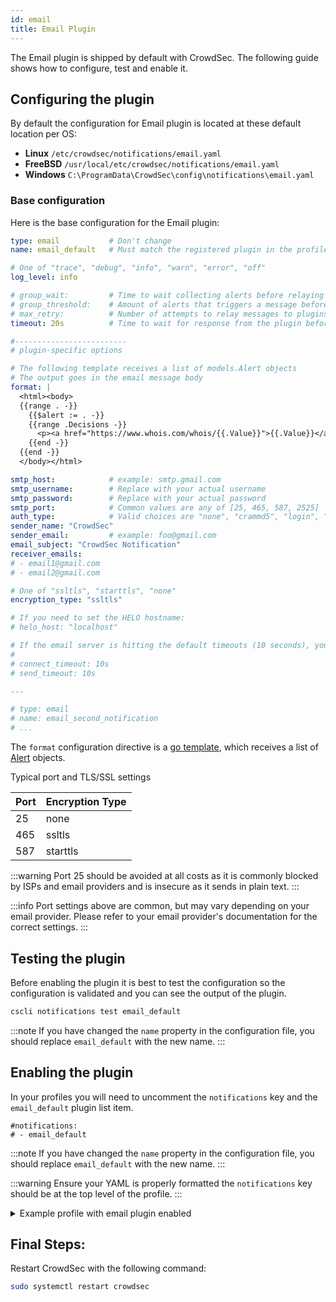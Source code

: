 ```yaml
---
id: email
title: Email Plugin
---
```


The Email plugin is shipped by default with CrowdSec. The following guide shows how to configure, test and enable it.

## Configuring the plugin

By default the configuration for Email plugin is located at these default location per OS:

- **Linux** `/etc/crowdsec/notifications/email.yaml`
- **FreeBSD** `/usr/local/etc/crowdsec/notifications/email.yaml`
- **Windows** `C:\ProgramData\CrowdSec\config\notifications\email.yaml`

### Base configuration

Here is the base configuration for the Email plugin:

```yaml
type: email           # Don't change
name: email_default   # Must match the registered plugin in the profile

# One of "trace", "debug", "info", "warn", "error", "off"
log_level: info

# group_wait:         # Time to wait collecting alerts before relaying a message to this plugin, eg "30s"
# group_threshold:    # Amount of alerts that triggers a message before <group_wait> has expired, eg "10"
# max_retry:          # Number of attempts to relay messages to plugins in case of error
timeout: 20s          # Time to wait for response from the plugin before considering the attempt a failure, eg "10s"

#-------------------------
# plugin-specific options

# The following template receives a list of models.Alert objects
# The output goes in the email message body
format: |
  <html><body>
  {{range . -}}
    {{$alert := . -}}
    {{range .Decisions -}}
      <p><a href="https://www.whois.com/whois/{{.Value}}">{{.Value}}</a> will get <b>{{.Type}}</b> for next <b>{{.Duration}}</b> for triggering <b>{{.Scenario}}</b> on machine <b>{{$alert.MachineID}}</b>.</p> <p><a href="https://app.crowdsec.net/cti/{{.Value}}">CrowdSec CTI</a></p>
    {{end -}}
  {{end -}}
  </body></html>

smtp_host:            # example: smtp.gmail.com
smtp_username:        # Replace with your actual username
smtp_password:        # Replace with your actual password
smtp_port:            # Common values are any of [25, 465, 587, 2525]
auth_type:            # Valid choices are "none", "crammd5", "login", "plain"
sender_name: "CrowdSec"
sender_email:         # example: foo@gmail.com
email_subject: "CrowdSec Notification"
receiver_emails:
# - email1@gmail.com
# - email2@gmail.com

# One of "ssltls", "starttls", "none"
encryption_type: "ssltls"

# If you need to set the HELO hostname:
# helo_host: "localhost"

# If the email server is hitting the default timeouts (10 seconds), you can increase them here
#
# connect_timeout: 10s
# send_timeout: 10s

---

# type: email
# name: email_second_notification
# ...
```

The `format` configuration directive is a [go template](https://pkg.go.dev/text/template), which receives a list of [Alert](https://pkg.go.dev/github.com/crowdsecurity/crowdsec@master/pkg/models#Alert) objects.

Typical port and TLS/SSL settings

| Port | Encryption Type |
|------|-----------------|
| 25   | none            |
| 465  | ssltls          |
| 587  | starttls        |

:::warning
Port 25 should be avoided at all costs as it is commonly blocked by ISPs and email providers and is insecure as it sends in plain text.
:::

:::info
Port settings above are common, but may vary depending on your email provider. Please refer to your email provider's documentation for the correct settings.
:::

## Testing the plugin

Before enabling the plugin it is best to test the configuration so the configuration is validated and you can see the output of the plugin. 

```bash
cscli notifications test email_default
```

:::note
If you have changed the `name` property in the configuration file, you should replace `email_default` with the new name.
:::

## Enabling the plugin

In your profiles you will need to uncomment the `notifications` key and the `email_default` plugin list item.

```
#notifications:
# - email_default
```

:::note
If you have changed the `name` property in the configuration file, you should replace `email_default` with the new name.
:::

:::warning
Ensure your YAML is properly formatted the `notifications` key should be at the top level of the profile.
:::

<details>

<summary>Example profile with email plugin enabled</summary>

```yaml
name: default_ip_remediation
#debug: true
filters:
 - Alert.Remediation == true && Alert.GetScope() == "Ip"
decisions:
 - type: ban
   duration: 4h
#duration_expr: Sprintf('%dh', (GetDecisionsCount(Alert.GetValue()) + 1) * 4)
#highlight-next-line
notifications:
#highlight-next-line
  - email_default
on_success: break
```

</details>

## Final Steps:

Restart CrowdSec with the following command:

```bash
sudo systemctl restart crowdsec
```
